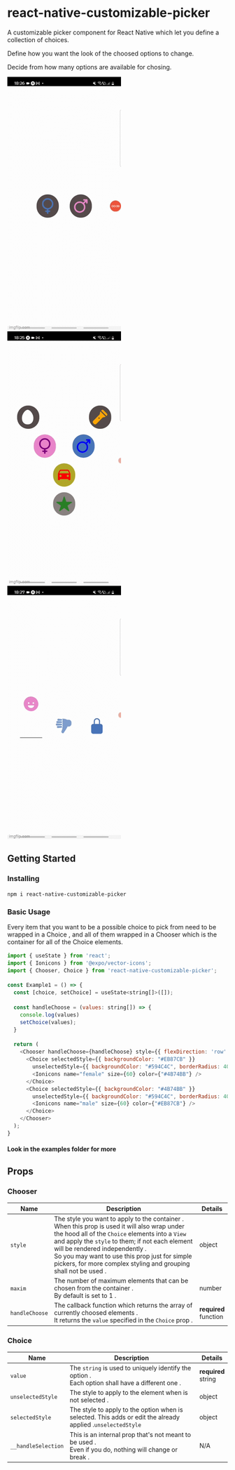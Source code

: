 # react-native-customizable-picker


A customizable picker component for React Native which let you define a collection of choices.

Define how you want the look of the choosed options to change.

Decide from how many options are available for chosing.

![Example 1](./Example1.gif) ![Example2](./Example2.gif) ![Example3](./Example3.gif)


## Getting Started

### Installing

```
npm i react-native-customizable-picker
```

### Basic Usage

Every item that you want to be a possible choice to pick from need to be wrapped in a Choice ,
and all of them wrapped in a Chooser which is the container for all of the Choice elements.

```js
import { useState } from 'react';
import { Ionicons } from '@expo/vector-icons';
import { Chooser, Choice } from 'react-native-customizable-picker';

const Example1 = () => {
  const [choice, setChoice] = useState<string[]>([]);

  const handleChoose = (values: string[]) => {
    console.log(values)
    setChoice(values);
  }

  return (
    <Chooser handleChoose={handleChoose} style={{ flexDirection: 'row' }}>
      <Choice selectedStyle={{ backgroundColor: "#EB87CB" }}
        unselectedStyle={{ backgroundColor: "#594C4C", borderRadius: 40, padding: 10, marginHorizontal: 20 }} value="female">
        <Ionicons name="female" size={60} color={"#4B74BB"} />
      </Choice>
      <Choice selectedStyle={{ backgroundColor: "#4B74BB" }}
        unselectedStyle={{ backgroundColor: "#594C4C", borderRadius: 40, padding: 10, marginHorizontal: 20 }} value="male" >
        <Ionicons name="male" size={60} color={"#EB87CB"} />
      </Choice>
    </Chooser>
  );
}
```

#### Look in the examples folder for more                                                                                                   


## Props

### Chooser


| Name                                            | Description                                                                                                                                                                                                                                                                                                                                                                                                                                                                                             | Details                  |
| ----------------------------------------------- | ------------------------------------------------------------------------------------------------------------------------------------------------------------------------------------------------------------------------------------------------------------------------------------------------------------------------------------------------------------------------------------------------------------------------------------------------------------------------------------------------------- | ------------------------ |
| `style`                                 | The style you want to apply to the container .<br> When this prop is used it will also wrap under the hood all of the `Choice` elements into a `View` and apply the `style` to them; if not each element will be rendered independently .<br> So you may want to use this prop just for simple pickers, for more complex styling and grouping shall not be used .                                                                                                                                                                                                                                                                                                                                                                                                                                                                  | object |
| `maxim`                                         | The number of maximum elements that can be chosen from the container .<br> By default is set to 1 .                                    | number    |
| `handleChoose`                                   |The callback function which returns the array of currently choosed elements . <br> It returns the `value` specified in the `Choice` prop .                                                                                                                                                                                                                                                                                                        | **required**<br>function                   |




### Choice


| Name                                            | Description                                                                                                                                                                                                                                                                                                                                                                                                                                                                                             | Details                  |
| ----------------------------------------------- | ------------------------------------------------------------------------------------------------------------------------------------------------------------------------------------------------------------------------------------------------------------------------------------------------------------------------------------------------------------------------------------------------------------------------------------------------------------------------------------------------------- | ------------------------ |
| `value`                                 | The `string` is used to uniquely identify the option . <br> Each option shall have a different one .                                                                                                                                                                                                                                                                                                                                                                                                                                                                  | **required**<br>string |
| `unselectedStyle`                                         | The style to apply to the element when is not selected .                                    | object    |
| `selectedStyle`                                   |The style to apply to the option when is selected. This adds or edit the already applied .`unselectedStyle`                                                                                                                                                                                                                                                                                                         | object                   |
| `__handleSelection`                                 | This is an internal prop that's not meant to be used . <br> Even if you do, nothing will change or break .                                                                                                                                                                                                                                                                                                                                                                                                                                                                  | N/A |
